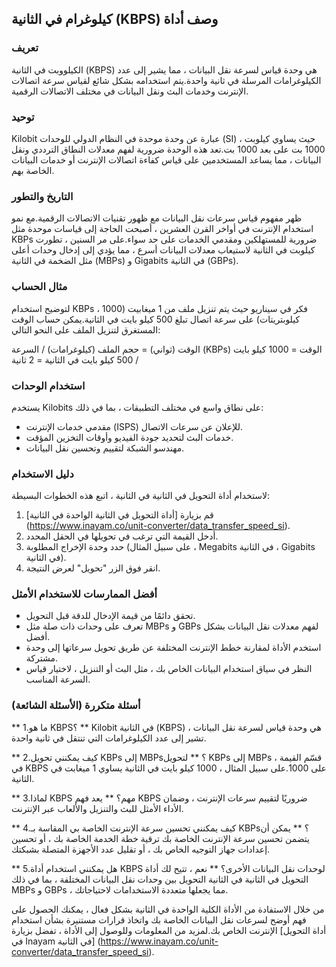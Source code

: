 ## كيلوغرام في الثانية (KBPS) وصف أداة

### تعريف
الكيلووبت في الثانية (KBPS) هي وحدة قياس لسرعة نقل البيانات ، مما يشير إلى عدد الكيلوغرامات المرسلة في ثانية واحدة.يتم استخدامه بشكل شائع لقياس سرعة اتصالات الإنترنت وخدمات البث ونقل البيانات في مختلف الاتصالات الرقمية.

### توحيد
Kilobit عبارة عن وحدة موحدة في النظام الدولي للوحدات (SI) ، حيث يساوي كيلوبت 1000 بت على بعد 1000 بت.تعد هذه الوحدة ضرورية لفهم معدلات النطاق الترددي ونقل البيانات ، مما يساعد المستخدمين على قياس كفاءة اتصالات الإنترنت أو خدمات البيانات الخاصة بهم.

### التاريخ والتطور
ظهر مفهوم قياس سرعات نقل البيانات مع ظهور تقنيات الاتصالات الرقمية.مع نمو استخدام الإنترنت في أواخر القرن العشرين ، أصبحت الحاجة إلى قياسات موحدة مثل KBPs ضرورية للمستهلكين ومقدمي الخدمات على حد سواء.على مر السنين ، تطورت كيلوبت في الثانية لاستيعاب معدلات البيانات أسرع ، مما يؤدي إلى إدخال وحدات أعلى مثل الضخمة في الثانية (MBPs) و Gigabits في الثانية (GBPs).

### مثال الحساب
لتوضيح استخدام KBPs ، فكر في سيناريو حيث يتم تنزيل ملف من 1 ميغابيت (1000 كيلوبتريتات) على سرعة اتصال تبلغ 500 كيلو بايت في الثانية.يمكن حساب الوقت المستغرق لتنزيل الملف على النحو التالي:

الوقت (ثواني) = حجم الملف (كيلوغرامات) / السرعة (KBPs)
الوقت = 1000 كيلو بايت / 500 كيلو بايت في الثانية = 2 ثانية

### استخدام الوحدات
يستخدم Kilobits على نطاق واسع في مختلف التطبيقات ، بما في ذلك:
- مقدمي خدمات الإنترنت (ISPS) للإعلان عن سرعات الاتصال.
- خدمات البث لتحديد جودة الفيديو وأوقات التخزين المؤقت.
- مهندسو الشبكة لتقييم وتحسين نقل البيانات.

### دليل الاستخدام
لاستخدام أداة التحويل في الثانية في الثانية ، اتبع هذه الخطوات البسيطة:
1. قم بزيارة [أداة التحويل في الثانية الواحدة في الثانية] (https://www.inayam.co/unit-converter/data_transfer_speed_si).
2. أدخل القيمة التي ترغب في تحويلها في الحقل المحدد.
3. حدد وحدة الإخراج المطلوبة (على سبيل المثال ، Megabits في الثانية ، Gigabits في الثانية).
4. انقر فوق الزر "تحويل" لعرض النتيجة.

### أفضل الممارسات للاستخدام الأمثل
- تحقق دائمًا من قيمة الإدخال للدقة قبل التحويل.
- تعرف على وحدات ذات صلة مثل MBPs و GBPs لفهم معدلات نقل البيانات بشكل أفضل.
- استخدم الأداة لمقارنة خطط الإنترنت المختلفة عن طريق تحويل سرعاتها إلى وحدة مشتركة.
- النظر في سياق استخدام البيانات الخاص بك ، مثل البث أو التنزيل ، لاختيار قياس السرعة المناسب.

### أسئلة متكررة (الأسئلة الشائعة)

** 1.ما هو KBPS؟ **
Kilobit في الثانية (KBPS) هي وحدة قياس لسرعة نقل البيانات ، تشير إلى عدد الكيلوغرامات التي تنتقل في ثانية واحدة.

** 2.كيف يمكنني تحويل KBPs إلى MBPs؟ **
لتحويل KBPs إلى MBPs ، قسّم القيمة في KBPS على 1000.على سبيل المثال ، 1000 كيلو بايت في الثانية يساوي 1 ميغابت في الثانية.

** 3.لماذا KBPS مهم؟ **
يعد فهم KBPS ضروريًا لتقييم سرعات الإنترنت ، وضمان الأداء الأمثل للبث والتنزيل والألعاب عبر الإنترنت.

** 4.كيف يمكنني تحسين سرعة الإنترنت الخاصة بي المقاسة بـ KBPs؟ **
يمكن أن يتضمن تحسين سرعة الإنترنت الخاصة بك ترقية خطة الخدمة الخاصة بك ، أو تحسين إعدادات جهاز التوجيه الخاص بك ، أو تقليل عدد الأجهزة المتصلة بشبكتك.

** 5.هل يمكنني استخدام أداة KBPS لوحدات نقل البيانات الأخرى؟ **
نعم ، تتيح لك أداة التحويل في الثانية في الثانية التحويل بين وحدات نقل البيانات المختلفة ، بما في ذلك MBPs و GBPs ، مما يجعلها متعددة الاستخدامات لاحتياجاتك.

من خلال الاستفادة من الأداة الكلية الواحدة في الثانية بشكل فعال ، يمكنك الحصول على فهم أوضح لسرعات نقل البيانات الخاصة بك واتخاذ قرارات مستنيرة بشأن استخدام الإنترنت الخاص بك.لمزيد من المعلومات وللوصول إلى الأداة ، تفضل بزيارة [أداة التحويل في Inayam في الثانية] (https://www.inayam.co/unit-converter/data_transfer_speed_si).